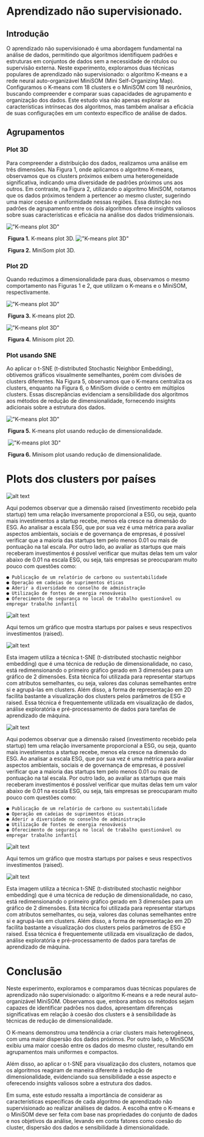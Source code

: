 # Aprendizado não supervisionado.

## Introdução

O aprendizado não supervisionado é uma abordagem fundamental na análise de dados, permitindo que algoritmos identifiquem padrões e estruturas em conjuntos de dados sem a necessidade de rótulos ou supervisão externa. Neste experimento, exploramos duas técnicas populares de aprendizado não supervisionado: o algoritmo K-means e a rede neural auto-organizável MiniSOM (Mini Self-Organizing Map). Configuramos o K-means com 18 clusters e o MiniSOM com 18 neurônios, buscando compreender e comparar suas capacidades de agrupamento e organização dos dados. Este estudo visa não apenas explorar as características intrínsecas dos algoritmos, mas também analisar a eficácia de suas configurações em um contexto específico de análise de dados.

## Agrupamentos

### Plot 3D

Para compreender a distribuição dos dados, realizamos uma análise em três dimensões. Na Figura 1, onde aplicamos o algoritmo K-means, observamos que os clusters próximos exibem uma heterogeneidade significativa, indicando uma diversidade de padrões próximos uns aos outros. Em contraste, na Figura 2, utilizando o algoritmo MiniSOM, notamos que os dados próximos tendem a pertencer ao mesmo cluster, sugerindo uma maior coesão e uniformidade nessas regiões. Essa distinção nos padrões de agrupamento entre os dois algoritmos oferece insights valiosos sobre suas características e eficácia na análise dos dados tridimensionais.

!["K-means plot 3D"](./imgs/kmeas_plot3d.png)

​											**Figura 1.** K-means plot 3D. 
!["K-means plot 3D"](./imgs/minisom_plot3d.png)

​											**Figura 2.** MiniSom plot 3D. 
### Plot 2D
Quando reduzimos a dimensionalidade para duas, observamos o mesmo comportamento nas Figuras 1 e 2, que utilizam o K-means e o MiniSOM, respectivamente.

!["K-means plot 3D"](./imgs/kmeas_plot2D.png)

​											**Figura 3.** K-means plot 2D. 

!["K-means plot 3D"](./imgs/minisom_plot2D.png)

​											**Figura 4.** Minisom plot 2D. 

### Plot usando SNE

Ao aplicar o t-SNE (t-distributed Stochastic Neighbor Embedding), obtivemos gráficos visualmente semelhantes, porém com divisões de clusters diferentes. Na Figura 5, observamos que o K-means centraliza os clusters, enquanto na Figura 6, o MiniSom divide o centro em múltiplos clusters. Essas discrepâncias evidenciam a sensibilidade dos algoritmos aos métodos de redução de dimensionalidade, fornecendo insights adicionais sobre a estrutura dos dados.


!["K-means plot 3D"](./imgs/kmeas_plot_using_SNE.png)

​									**Figura 5.** K-means plot usando redução de dimensionalidade. 



​	!["K-means plot 3D"](./imgs/minisom_plot_using_SNE.png)

​									**Figura 6.** Minisom plot usando redução de dimensionalidade. 

# Plots dos clusters por países

![alt text](./imgs/image0-2.png)

Aqui podemos observar que a dimensão raised (investimento recebido pela startup) tem uma relação
inversamente proporcional a ESG, ou seja, quanto mais investimentos a startup recebe, menos ela cresce
na dimensão do ESG. Ao analisar a escala ESG, que por sua vez é uma métrica para avaliar aspectos
ambientais, sociais e de governança de empresas, é possível verificar que a maioria das startups tem pelo
menos 0.01 ou mais de pontuação na tal escala. Por outro lado, ao avaliar as startups que mais receberam
investimentos é possível verificar que muitas delas tem um valor abaixo de 0.01 na escala ESG, ou seja,
tais empresas se preocuparam muito pouco com questões como:

    ● Publicação de um relatório de carbono ou sustentabilidade
    ● Operação em cadeias de suprimentos éticas
    ● Aderir a diversidade no conselho de administração
    ● Utilização de fontes de energia renováveis
    ● Oferecimento de segurança no local de trabalho questionável ou empregar trabalho infantil


![alt text](./imgs/image-1.png)

Aqui temos um gráfico que mostra startups por países e seus respectivos investimentos (raised).

![alt text](./imgs/image-2-2.png)

Esta imagem utiliza a técnica t-SNE (t-distributed stochastic neighbor embedding) que é uma técnica
de redução de dimensionalidade, no caso, está redimensionando o primeiro gráfico gerado em 3 dimensões
para um gráfico de 2 dimensões. Esta técnica foi utilizada para representar startups com atributos
semelhantes, ou seja, valores das colunas semelhantes entre si e agrupá-las em clusters. Além disso, a
forma de representação em 2D facilita bastante a visualização dos clusters pelos parâmetros de ESG e
raised. Essa técnica é frequentemente utilizada em visualização de dados, análise exploratória
e pré-processamento de dados para tarefas de aprendizado de máquina.

![alt text](./imgs/image0-2.png)

Aqui podemos observar que a dimensão raised (investimento recebido pela startup) tem uma relação
inversamente proporcional a ESG, ou seja, quanto mais investimentos a startup recebe, menos ela cresce
na dimensão do ESG. Ao analisar a escala ESG, que por sua vez é uma métrica para avaliar aspectos
ambientais, sociais e de governança de empresas, é possível verificar que a maioria das startups tem pelo
menos 0.01 ou mais de pontuação na tal escala. Por outro lado, ao avaliar as startups que mais receberam
investimentos é possível verificar que muitas delas tem um valor abaixo de 0.01 na escala ESG, ou seja,
tais empresas se preocuparam muito pouco com questões como:

    ● Publicação de um relatório de carbono ou sustentabilidade
    ● Operação em cadeias de suprimentos éticas
    ● Aderir a diversidade no conselho de administração
    ● Utilização de fontes de energia renováveis
    ● Oferecimento de segurança no local de trabalho questionável ou empregar trabalho infantil


![alt text](./imgs/image-1-1.png)

Aqui temos um gráfico que mostra startups por países e seus respectivos investimentos (raised).

![alt text](./imgs/image-2-2.png)

Esta imagem utiliza a técnica t-SNE (t-distributed stochastic neighbor embedding) que é uma técnica
de redução de dimensionalidade, no caso, está redimensionando o primeiro gráfico gerado em 3 dimensões
para um gráfico de 2 dimensões. Esta técnica foi utilizada para representar startups com atributos
semelhantes, ou seja, valores das colunas semelhantes entre si e agrupá-las em clusters. Além disso, a
forma de representação em 2D facilita bastante a visualização dos clusters pelos parâmetros de ESG e
raised. Essa técnica é frequentemente utilizada em visualização de dados, análise exploratória
e pré-processamento de dados para tarefas de aprendizado de máquina.

# Conclusão

Neste experimento, exploramos e comparamos duas técnicas populares de aprendizado não supervisionado: o algoritmo K-means e a rede neural auto-organizável MiniSOM. Observamos que, embora ambos os métodos sejam capazes de identificar padrões nos dados, apresentam diferenças significativas em relação à coesão dos clusters e à sensibilidade às técnicas de redução de dimensionalidade.

O K-means demonstrou uma tendência a criar clusters mais heterogêneos, com uma maior dispersão dos dados próximos. Por outro lado, o MiniSOM exibiu uma maior coesão entre os dados do mesmo cluster, resultando em agrupamentos mais uniformes e compactos.

Além disso, ao aplicar o t-SNE para visualização dos clusters, notamos que os algoritmos reagiram de maneira diferente à redução de dimensionalidade, evidenciando sua sensibilidade a esse aspecto e oferecendo insights valiosos sobre a estrutura dos dados.

Em suma, este estudo ressalta a importância de considerar as características específicas de cada algoritmo de aprendizado não supervisionado ao realizar análises de dados. A escolha entre o K-means e o MiniSOM deve ser feita com base nas propriedades do conjunto de dados e nos objetivos da análise, levando em conta fatores como coesão do cluster, dispersão dos dados e sensibilidade à dimensionalidade.